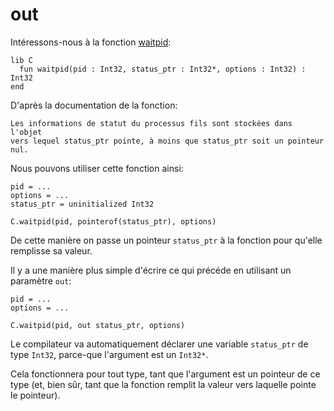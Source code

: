 # out

Intéressons-nous à la fonction [waitpid](http://www.gnu.org/software/libc/manual/html_node/Process-Completion.html):

```crystal
lib C
  fun waitpid(pid : Int32, status_ptr : Int32*, options : Int32) : Int32
end
```

D'après la documentation de la fonction:

```
Les informations de statut du processus fils sont stockées dans l'objet
vers lequel status_ptr pointe, à moins que status_ptr soit un pointeur nul.
```

Nous pouvons utiliser cette fonction ainsi:

```crystal
pid = ...
options = ...
status_ptr = uninitialized Int32

C.waitpid(pid, pointerof(status_ptr), options)
```

De cette manière on passe un pointeur `status_ptr` à la fonction pour qu'elle remplisse sa valeur.

Il y a une manière plus simple d'écrire ce qui précéde en utilisant un paramètre `out`:

```crystal
pid = ...
options = ...

C.waitpid(pid, out status_ptr, options)
```

Le compilateur va automatiquement déclarer une variable `status_ptr` de type `Int32`, parce-que l'argument est un `Int32*`.

Cela fonctionnera pour tout type, tant que l'argument est un pointeur de ce type (et, bien sûr, tant que la fonction remplit la valeur vers laquelle pointe le pointeur).
